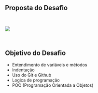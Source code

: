 ## Proposta do Desafio
&nbsp;

![](sintaxe-3.386d5166.png)

&nbsp;

## Objetivo do Desafio
- Entendimento de variáveis e métodos
- Indentação
- Uso do Git e Github
- Logica de programação
- POO (Programação Orientada a Objetos)



